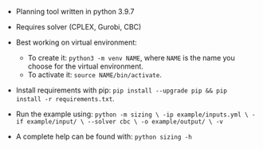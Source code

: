 - Planning tool written in python 3.9.7

- Requires solver (CPLEX, Gurobi, CBC)

- Best working on virtual environment:
    - To create it: `python3 -m venv NAME`, where `NAME` is the name you choose for the virtual environment.
    - To activate it: `source NAME/bin/activate`.

- Install requirements with pip: `pip install --upgrade pip && pip install -r requirements.txt`.

- Run the example using: 
    `
    python -m sizing \
    -ip example/inputs.yml \
    -if example/input/ \
    --solver cbc \
    -o example/output/ \
    -v
    `
- A complete help can be found with: `python sizing -h`
